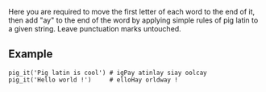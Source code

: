 Here you are required to move the first letter of each word to the end of it, then add "ay" to the end of the word by applying simple rules of pig latin to a given string. Leave punctuation marks untouched.

## Example

```
pig_it('Pig latin is cool') # igPay atinlay siay oolcay
pig_it('Hello world !')     # elloHay orldway !

```